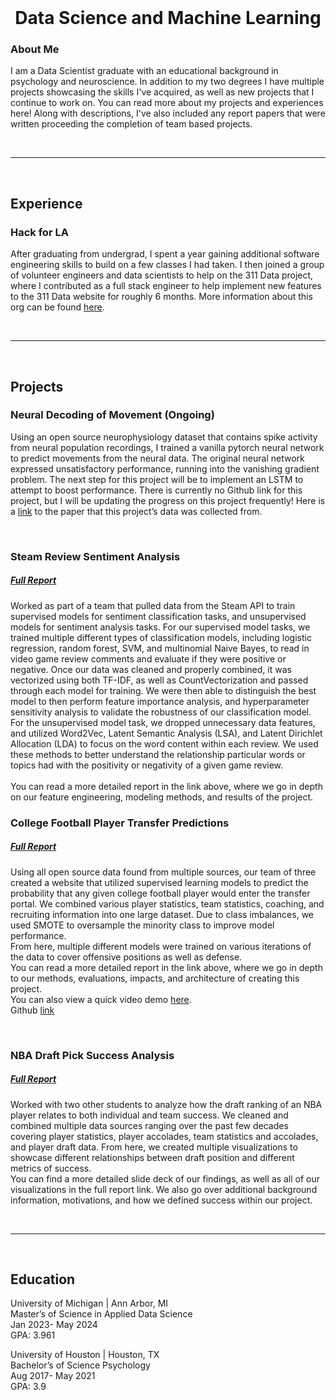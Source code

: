 <br />

<h1 style="text-align: center;">Data Science and Machine Learning</h1>

### About Me
I am a Data Scientist graduate with an educational background in psychology and neuroscience. In addition to my two degrees I have 
multiple projects showcasing the skills I've acquired, as well as new projects that I continue to work on. You can read more about
my projects and experiences here! Along with descriptions, I've also included any report papers that were written proceeding 
the completion of team based projects.

<br />

---

<br />

## Experience 
### Hack for LA 
After graduating from undergrad, I spent a year gaining additional software engineering skills to build on a few classes I had taken. I then joined a group of volunteer engineers and data scientists to help on the 311 Data project, where I
contributed as a full stack engineer to help implement new features to the 311 Data website for roughly 6 months. More information about this org can be found [here](https://www.hackforla.org/projects/311-data).<br />

<br />

---

<br />

## Projects
### Neural Decoding of Movement (Ongoing)
Using an open source neurophysiology dataset that contains spike activity from neural population recordings, I trained a vanilla pytorch neural network to predict movements from the neural data. The original neural network expressed
unsatisfactory performance, running into the vanishing gradient problem. The next step for this project will be to implement an LSTM to attempt to boost performance. There is currently no Github link for this project, but I will be updating the
progress on this project frequently! Here is a [link](https://elifesciences.org/articles/73155#s4) to the paper that this project’s data was collected from. 

<br />

### Steam Review Sentiment Analysis
##### [Full Report](assets/Steam_Final_Report.pdf)
Worked as part of a team that pulled data from the Steam API to train supervised models for sentiment classification tasks, and unsupervised models for sentiment analysis tasks. For our supervised model tasks, we trained multiple different types of classification models, including logistic regression, random forest, SVM, and multinomial Naive Bayes, to read in video game review comments and evaluate if they were positive or negative. Once our data was cleaned and properly combined, it was vectorized using both TF-IDF, as well as CountVectorization and passed through each model for training. We were then able to distinguish the best model to then perform feature importance analysis, and hyperparameter sensitivity analysis to validate the robustness of our classification model.<br />
For the unsupervised model task, we dropped unnecessary data features, and utilized Word2Vec, Latent Semantic Analysis (LSA), and Latent Dirichlet Allocation (LDA) to focus on the word content within each review. We used these methods to better understand the relationship particular words or topics had with the positivity or negativity of a given game review.<br />
<br />
You can read a more detailed report in the link above, where we go in depth on our feature engineering, modeling methods, and results of the project.
<br />
### College Football Player Transfer Predictions
##### [Full Report](assets/CFB_Report.pdf) 
Using all open source data found from multiple sources, our team of three created a website that utilized supervised learning models to predict the probability that any given college football player would enter the transfer portal. We combined various player statistics, team statistics, coaching, and recruiting information into one large dataset. Due to class imbalances, we used SMOTE to oversample the minority class to improve model performance.<br />
From here, multiple different models were trained on various iterations of the data to cover offensive positions as well as defense.<br /> 
You can read a more detailed report in the link above, where we go in depth to our methods, evaluations, impacts, and architecture of creating this project.<br /> 
You can also view a quick video demo [here](https://www.youtube.com/watch?v=MR8CaqypfQc).<br /> 
Github [link](https://github.com/raulmartinez1855/wolverines-capstone)

<br />

### NBA Draft Pick Success Analysis
##### [Full Report](assets/NBA_Report.pdf)
Worked with two other students to analyze how the draft ranking of an NBA player relates to both individual and team success. We cleaned and combined multiple data sources ranging over the past few decades covering player statistics, player accolades, team statistics and accolades, and player draft data. From here, we created multiple visualizations to showcase different relationships between draft position and different metrics of success.<br />
You can find a more detailed slide deck of our findings, as well as all of our visualizations in the full report link. We also go over additional background information, motivations, and how we defined success within our project. 

<br />

---

<br />

## Education
University of Michigan | Ann Arbor, MI<br />
Master’s of Science in Applied Data Science<br />
Jan 2023- May 2024<br />
GPA: 3.961<br />

University of Houston | Houston, TX<br />
Bachelor’s of Science Psychology<br />
Aug 2017- May 2021<br />
GPA: 3.9<br />
